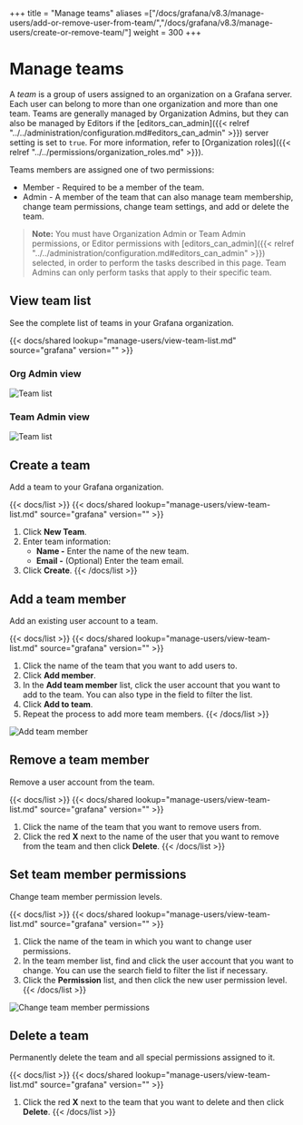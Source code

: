 +++
title = "Manage teams"
aliases =["/docs/grafana/v8.3/manage-users/add-or-remove-user-from-team/","/docs/grafana/v8.3/manage-users/create-or-remove-team/"]
weight = 300
+++

# Manage teams

A _team_ is a group of users assigned to an organization on a Grafana server. Each user can belong to more than one organization and more than one team. Teams are generally managed by Organization Admins, but they can also be managed by Editors if the [editors_can_admin]({{< relref "../../administration/configuration.md#editors_can_admin" >}}) server setting is set to `true`. For more information, refer to [Organization roles]({{< relref "../../permissions/organization_roles.md" >}}).

Teams members are assigned one of two permissions:

- Member - Required to be a member of the team.
- Admin - A member of the team that can also manage team membership, change team permissions, change team settings, and add or delete the team.

> **Note:** You must have Organization Admin or Team Admin permissions, or Editor permissions with [editors_can_admin]({{< relref "../../administration/configuration.md#editors_can_admin" >}}) selected, in order to perform the tasks described in this page. Team Admins can only perform tasks that apply to their specific team.

## View team list

See the complete list of teams in your Grafana organization.

{{< docs/shared lookup="manage-users/view-team-list.md" source="grafana" version="<GRAFANA VERSION>" >}}

### Org Admin view

![Team list](/static/img/docs/manage-users/org-admin-team-list-7-3.png)

### Team Admin view

![Team list](/static/img/docs/manage-users/team-admin-team-list-7-3.png)

## Create a team

Add a team to your Grafana organization.

{{< docs/list >}}
{{< docs/shared lookup="manage-users/view-team-list.md" source="grafana" version="<GRAFANA VERSION>" >}}

1. Click **New Team**.
1. Enter team information:
   - **Name -** Enter the name of the new team.
   - **Email -** (Optional) Enter the team email.
1. Click **Create**.
   {{< /docs/list >}}

## Add a team member

Add an existing user account to a team.

{{< docs/list >}}
{{< docs/shared lookup="manage-users/view-team-list.md" source="grafana" version="<GRAFANA VERSION>" >}}

1. Click the name of the team that you want to add users to.
1. Click **Add member**.
1. In the **Add team member** list, click the user account that you want to add to the team. You can also type in the field to filter the list.
1. Click **Add to team**.
1. Repeat the process to add more team members.
   {{< /docs/list >}}

![Add team member](/static/img/docs/manage-users/add-team-member-7-3.png)

## Remove a team member

Remove a user account from the team.

{{< docs/list >}}
{{< docs/shared lookup="manage-users/view-team-list.md" source="grafana" version="<GRAFANA VERSION>" >}}

1. Click the name of the team that you want to remove users from.
1. Click the red **X** next to the name of the user that you want to remove from the team and then click **Delete**.
   {{< /docs/list >}}

## Set team member permissions

Change team member permission levels.

{{< docs/list >}}
{{< docs/shared lookup="manage-users/view-team-list.md" source="grafana" version="<GRAFANA VERSION>" >}}

1. Click the name of the team in which you want to change user permissions.
1. In the team member list, find and click the user account that you want to change. You can use the search field to filter the list if necessary.
1. Click the **Permission** list, and then click the new user permission level.
   {{< /docs/list >}}

![Change team member permissions](/static/img/docs/manage-users/change-team-permissions-7-3.png)

## Delete a team

Permanently delete the team and all special permissions assigned to it.

{{< docs/list >}}
{{< docs/shared lookup="manage-users/view-team-list.md" source="grafana" version="<GRAFANA VERSION>" >}}

1. Click the red **X** next to the team that you want to delete and then click **Delete**.
   {{< /docs/list >}}
